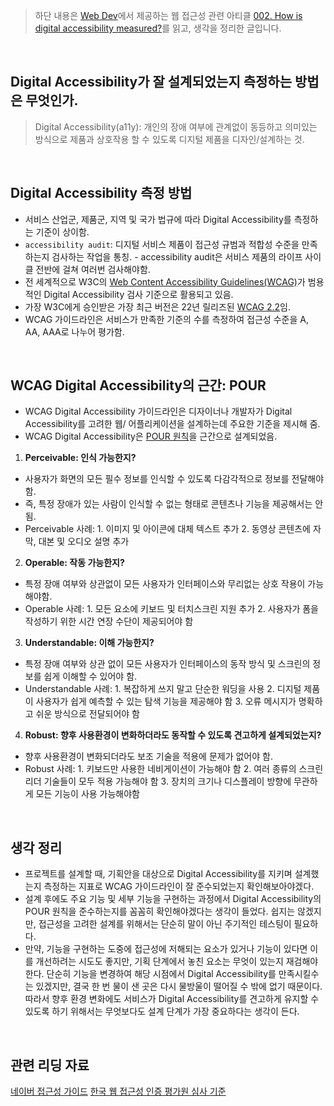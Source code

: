 > 하단 내용은 [Web Dev](https://web.dev/)에서 제공하는 웹 접근성 관련 아티클 [002. How is digital accessibility measured?](https://web.dev/learn/accessibility/measure/)를 읽고, 생각을 정리한 글입니다.

<br>

## Digital Accessibility가 잘 설계되었는지 측정하는 방법은 무엇인가.

> Digital Accessibility(a11y): 개인의 장애 여부에 관계없이 동등하고 의미있는 방식으로 제품과 상호작용 할 수 있도록 디지털 제품을 디자인/설계하는 것.

<br>

## Digital Accessibility 측정 방법

- 서비스 산업군, 제품군, 지역 및 국가 법규에 따라 Digital Accessibility를 측정하는 기준이 상이함.
- `accessibility audit`: 디지털 서비스 제품이 접근성 규범과 적합성 수준을 만족하는지 검사하는 작업을 통칭. - accessibility audit은 서비스 제품의 라이프 사이클 전반에 걸쳐 여러번 검사해야함.
- 전 세계적으로 W3C의 [Web Content Accessibility Guidelines(WCAG)](https://www.w3.org/TR/WCAG22/)가 범용적인 Digital Accessibility 검사 기준으로 활용되고 있음.
- 가장 W3C에게 승인받은 가장 최근 버전은 22년 릴리즈된 [WCAG 2.2](https://www.w3.org/TR/WCAG22/)임.
- WCAG 가이드라인은 서비스가 만족한 기준의 수를 측정하여 접근성 수준을 A, AA, AAA로 나누어 평가함.

<br>

## WCAG Digital Accessibility의 근간: POUR

- WCAG Digital Accessibility 가이드라인은 디자이너나 개발자가 Digital Accessibility를 고려한 웹/ 어플리케이션을 설계하는데 주요한 기준을 제시해 줌.
- WCAG Digital Accessibility은 [POUR 원칙](https://www.w3.org/WAI/fundamentals/accessibility-principles/)을 근간으로 설계되었음.

1. **Perceivable: 인식 가능한지?**

- 사용자가 화면의 모든 필수 정보를 인식할 수 있도록 다감각적으로 정보를 전달해야함.
- 즉, 특정 장애가 있는 사람이 인식할 수 없는 형태로 콘텐츠나 기능을 제공해서는 안됨.
- Perceivable 사례: 1. 이미지 및 아이콘에 대체 텍스트 추가 2. 동영상 콘텐츠에 자막, 대본 및 오디오 설명 추가

2. **Operable: 작동 가능한지?**

- 특정 장애 여부와 상관없이 모든 사용자가 인터페이스와 무리없는 상호 작용이 가능해야함.
- Operable 사례: 1. 모든 요소에 키보드 및 터치스크린 지원 추가 2. 사용자가 폼을 작성하기 위한 시간 연장 수단이 제공되어야 함

3. **Understandable: 이해 가능한지?**

- 특정 장애 여부와 상관 없이 모든 사용자가 인터페이스의 동작 방식 및 스크린의 정보를 쉽게 이해할 수 있어야 함.
- Understandable 사례: 1. 복잡하게 쓰지 말고 단순한 워딩을 사용 2. 디지털 제품이 사용자가 쉽게 예측할 수 있는 탐색 기능을 제공해야 함 3. 오류 메시지가 명확하고 쉬운 방식으로 전달되어야 함

4. **Robust: 향후 사용환경이 변화하더라도 동작할 수 있도록 견고하게 설계되었는지?**

- 향후 사용환경이 변화되더라도 보조 기술을 적용에 문제가 없어야 함.
- Robust 사례: 1. 키보드만 사용한 네비게이션이 가능해야 함 2. 여러 종류의 스크린 리더 기술들이 모두 적용 가능해야 함 3. 장치의 크기나 디스플레이 방향에 무관하게 모든 기능이 사용 가능해야함

<br>

## 생각 정리

- 프로젝트를 설계할 때, 기획안을 대상으로 Digital Accessibility를 지키며 설계했는지 측정하는 지표로 WCAG 가이드라인이 잘 준수되었는지 확인해보아야겠다.
- 설계 후에도 주요 기능 및 세부 기능을 구현하는 과정에서 Digital Accessibility의 POUR 원칙을 준수하는지를 꼼꼼히 확인해야겠다는 생각이 들었다. 쉽지는 않겠지만, 접근성을 고려한 설계를 위해서는 단순히 말이 아닌 주기적인 테스팅이 필요하다.
- 만약, 기능을 구현하는 도중에 접근성에 저해되는 요소가 있거나 기능이 있다면 이를 개선하려는 시도도 좋지만, 기획 단계에서 놓친 요소는 무엇이 있는지 재검해야한다. 단순히 기능을 변경하여 해당 시점에서 Digital Accessibility를 만족시킬수는 있겠지만, 결국 한 번 물이 샌 곳은 다시 물방울이 떨어질 수 밖에 없기 때문이다. 따라서 향후 환경 변화에도 서비스가 Digital Accessibility를 견고하게 유지할 수 있도록 하기 위해서는 무엇보다도 설계 단계가 가장 중요하다는 생각이 든다.

<br>

## 관련 리딩 자료

[네이버 접근성 가이드](https://accessibility.naver.com/accessibility)
[한국 웹 접근성 인증 평가원 심사 기준](http://www.wa.or.kr/m1/sub3.asp)
